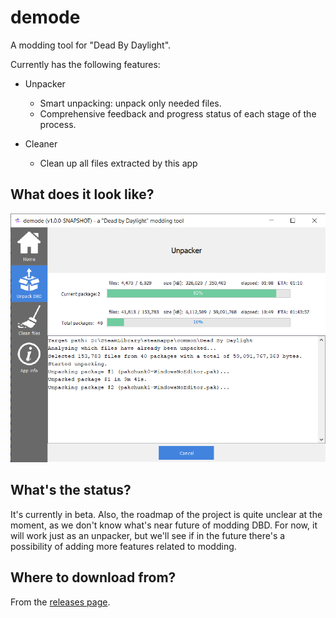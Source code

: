 # demode
A modding tool for "Dead By Daylight".

Currently has the following features:
* Unpacker
  * Smart unpacking: unpack only needed files.
  * Comprehensive feedback and progress status of each stage of the process.
    
* Cleaner
  * Clean up all files extracted by this app


## What does it look like?
<img src="https://github.com/nickyramone/demode/blob/main/readme-resources/sample-screen.png" width="600">


## What's the status?
It's currently in beta. Also, the roadmap of the project is quite unclear at the moment, as we don't know what's near future of modding DBD. For now, it will work just as an unpacker, but we'll see if in the future there's a possibility of adding more features related to modding.

## Where to download from?
From the [releases page](https://github.com/nickyramone/demode/releases).
